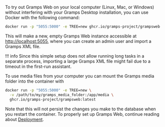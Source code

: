To try out Gramps Web on your local computer (Linux, Mac, or Windows) without interfering with your Gramps Desktop installation, you can use Docker with the following command:

```bash
docker run -p "5055:5000" -e TREE=new ghcr.io/gramps-project/grampsweb:latest
```

This will make a new, empty Gramps Web instance accessible at [http://localhost:5055](http://localhost:5055), where you can create an admin user and import a Gramps XML file.

!!! info
    Since this simple setup does not allow running long tasks in a separate process, importing a large Gramps XML file might fail due to a timeout in the first-run assistant.


To use media files from your computer you can mount the Gramps media folder into the container with

```bash
docker run -p "5055:5000" -e TREE=new \
  -v /path/to/my/gramps_media_folder:/app/media \
  ghcr.io/gramps-project/grampsweb:latest
```

Note that this will not persist the changes you make to the database when you restart the container. To properly set up Gramps Web, continue reading about [Deployment](install_setup/deployment.md).